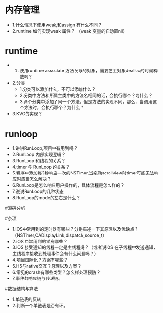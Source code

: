 # 内存管理

- 1.什么情况下使用weak,和assign 有什么不同？
- 2.runtime 如何实现weak 属性？ （weak 变量的自动置nil）

# runtime

- 1. 使用runtime associate 方法关联的对象，需要在主对象dealloc的时候释放吗？
- 2.分类
    - 1.分类可以添加什么，不可以添加什么？
    - 2.分类中方法和所属主类中的方法名相同的话，会执行哪个？为什么？
    - 3.两个分类中添加了同一个方法，但是方法的实现不同，那么，当调用这个方法时，会执行哪个？为什么？
- 3.KVO的实现？

# runloop
- 1.讲讲RunLoop,项目中有用到吗？
- 2.RunLoop 内部实现逻辑？
- 3.RunLoop 和线程的关系？
- 4.timer 与 RunLoop 的关系？
- 5.程序中添加每3秒响应一次的NSTimer,当拖动scrollview时timer可能无法响应时应该怎么解决？
- 6.RunLoop是怎么响应用户操作的，具体流程是怎么样的？
- 7.说说RunLoop的几种状态
- 8.RunLoop的mode的左右是什么？

#源码分析

#杂项
- 1.iOS中常用到的定时器有哪些？分别描述一下其原理以及优缺点？（NSTimer,CADisplayLink,dispatch_source_t）
- 2.iOS 中常用到的锁有哪些？
- 3.iOS 接受通知的线程一定是主线程吗？（或者说iOS 在子线程中发送通知，主线程中接收到处理事件会有什么问题吗？）
- 4.项目国际化？方案有哪些？
- 5.H5与native交互？原理以及方案？
- 6.常见的crash有哪些类型？怎么样处理预防？
- 7.事件的响应链与传递链。





#数据结构与算法
- 1.单链表的反转
- 2.判断一个单链表是否有环。
 
